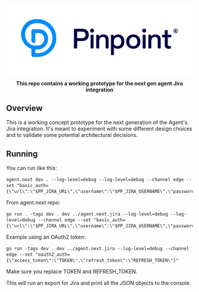 <div align="center">
	<img width="500" src=".github/logo.svg" alt="pinpt-logo">
</div>

<p align="center" color="#6a737d">
	<strong>This repo contains a working prototype for the next gen agent Jira integration</strong>
</p>


## Overview

This is a working concept prototype for the next generation of the Agent's Jira integration.  It's meant to experiment with some different design choices and to validate some potential architectural decisions.

## Running

You can run like this:

```
agent.next dev . --log-level=debug --log-level=debug --channel edge --set "basic_auth={\"url\":\"$PP_JIRA_URL\",\"username\":\"$PP_JIRA_USERNAME\",\"password\":\"$PP_JIRA_PASSWORD\"}"
```

From agent.next repo:

```
go run . -tags dev . dev ../agent.next.jira --log-level=debug --log-level=debug --channel edge --set "basic_auth={\"url\":\"$PP_JIRA_URL\",\"username\":\"$PP_JIRA_USERNAME\",\"password\":\"$PP_JIRA_PASSWORD\"}"
```

Example using an OAuth2 token:

```
go run -tags dev . dev ../agent.next.jira --log-level=debug --channel edge --set "oauth2_auth={\"access_token\":\"TOKEN\",\"refresh_token\":\"REFRESH_TOKEN\"}"
```

Make sure you replace TOKEN and REFRESH_TOKEN.


This will run an export for Jira and print all the JSON objects to the console.
